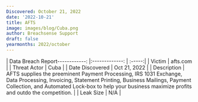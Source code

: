 ```yaml
---
Discovered: October 21, 2022
date: '2022-10-21'
title: AFTS
image: images/blog/Cuba.png
author: Breachsense Support
draft: false
yearmonths: 2022/october
---
```


| Data Breach Report------------:     |:-------------:    | :-----:|
| Victim      | afts.com      | 
| Threat Actor      | Cuba      | 
| Date Discovered      | Oct 21, 2022      | 
| Description      | AFTS supplies the preeminent Payment Processing, IRS 1031 Exchange, Data Processing, Invoicing, Statement Printing, Business Mailings, Payment Collection, and Automated Lock-box to help your business maximize profits and outdo the competition.      | 
| Leak Size      | N/A      | 

